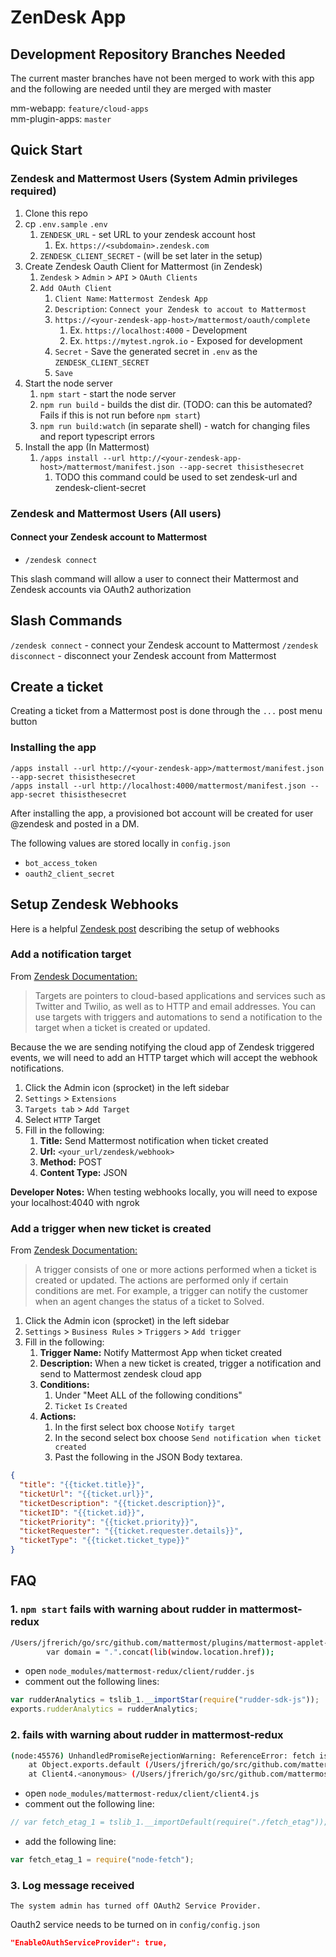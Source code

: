 # ZenDesk App

## Development Repository Branches Needed

The current master branches have not been merged to work with this app and the following are needed until they are merged with master

mm-webapp: `feature/cloud-apps`  
mm-plugin-apps: `master`

## Quick Start

### Zendesk and Mattermost Users (System Admin privileges required)

1. Clone this repo
1. cp `.env.sample` `.env`
    1. `ZENDESK_URL` - set URL to your zendesk account host
        1. Ex. `https://<subdomain>.zendesk.com`
    1. `ZENDESK_CLIENT_SECRET` - (will be set later in the setup)
1. Create Zendesk Oauth Client for Mattermost (in Zendesk)
    1. `Zendesk` > `Admin` > `API` > `OAuth Clients`
    1. `Add OAuth Client`
        1. `Client Name`: `Mattermost Zendesk App`
        1. `Description`: `Connect your Zendesk to accout to Mattermost`
        1. `https://<your-zendesk-app-host>/mattermost/oauth/complete`
            1. Ex. `https://localhost:4000` - Development
            1. Ex. `https://mytest.ngrok.io` - Exposed for development
        1. `Secret` - Save the generated secret in `.env` as the `ZENDESK_CLIENT_SECRET`
        1. `Save`
1. Start the node server
    1. `npm start` - start the node server
    1. `npm run build` - builds the dist dir.  (TODO: can this be automated?  Fails if this is not run before `npm start`)
    1. `npm run build:watch` (in separate shell) - watch for changing files and report typescript errors
1. Install the app (In Mattermost)
    1. `/apps install --url http://<your-zendesk-app-host>/mattermost/manifest.json --app-secret thisisthesecret`  
        1. TODO this command could be used to set zendesk-url and zendesk-client-secret

### Zendesk and Mattermost Users (All users)

#### Connect your Zendesk account to Mattermost

- `/zendesk connect`

This slash command will allow a user to connect their Mattermost and Zendesk
accounts via OAuth2 authorization

## Slash Commands

`/zendesk connect` - connect your Zendesk account to Mattermost
`/zendesk disconnect` - disconnect your Zendesk account from Mattermost

## Create a ticket

Creating a ticket from a Mattermost post is done through the `...` post menu button

### Installing the app

`/apps install --url http://<your-zendesk-app>/mattermost/manifest.json --app-secret thisisthesecret`  
`/apps install --url http://localhost:4000/mattermost/manifest.json --app-secret thisisthesecret`  

  After installing the app, a provisioned bot account will be created for user @zendesk and posted in a DM.

  The following values are stored locally in `config.json`

- `bot_access_token`
- `oauth2_client_secret`

## Setup Zendesk Webhooks

Here is a helpful [Zendesk post](https://support.zendesk.com/hc/en-us/articles/204890268-Creating-webhooks-with-the-HTTP-target#topic_yf1_fs5_tr) describing the setup of webhooks

### Add a notification target

From [Zendesk Documentation:](https://developer.zendesk.com/rest_api/docs/support/targets)

> Targets are pointers to cloud-based applications and services such as Twitter and Twilio, as well as to HTTP and email addresses. You can use targets with triggers and automations to send a notification to the target when a ticket is created or updated.

Because the we are sending notifying the cloud app of Zendesk triggered events,
we will need to add an HTTP target which will accept the webhook notifications.

1. Click the Admin icon (sprocket) in the left sidebar
1. `Settings` > `Extensions`
1. `Targets tab` > `Add Target`
1. Select `HTTP` Target
1. Fill in the following:
    1. **Title:** Send Mattermost notification when ticket created
    1. **Url:** `<your_url/zendesk/webhook>`
    1. **Method:** POST
    1. **Content Type:** JSON

**Developer Notes:** When testing webhooks locally, you will need to expose your localhost:4040 with ngrok

### Add a trigger when new ticket is created

From [Zendesk Documentation:](https://developer.zendesk.com/rest_api/docs/support/triggers)

> A trigger consists of one or more actions performed when a ticket is created or updated. The actions are performed only if certain conditions are met. For example, a trigger can notify the customer when an agent changes the status of a ticket to Solved.

1. Click the Admin icon (sprocket) in the left sidebar
1. `Settings` > `Business Rules` > `Triggers` > `Add trigger`
1. Fill in the following:
    1. **Trigger Name:** Notify Mattermost App when ticket created
    1. **Description:** When a new ticket is created, trigger a notification and send to Mattermost zendesk cloud app
    1. **Conditions:**
        1. Under "Meet ALL of the following conditions"
        1. `Ticket` `Is` `Created`
    1. **Actions:**
        1. In the first select box choose `Notify target`
        1. In the second select box choose `Send notification when ticket
           created`
        1. Past the following in the JSON Body textarea.

```json
{
  "title": "{{ticket.title}}",
  "ticketUrl": "{{ticket.url}}",
  "ticketDescription": "{{ticket.description}}",
  "ticketID": "{{ticket.id}}",
  "ticketPriority": "{{ticket.priority}}",
  "ticketRequester": "{{ticket.requester.details}}",
  "ticketType": "{{ticket.ticket_type}}"
}
```

## FAQ

### 1. `npm start` fails with warning about rudder in mattermost-redux

```sh
/Users/jfrerich/go/src/github.com/mattermost/plugins/mattermost-applet-zendesk/node_modules/rudder-sdk-js/index.js:8733
        var domain = ".".concat(lib(window.location.href));
```

- open `node_modules/mattermost-redux/client/rudder.js`
- comment out the following lines:

```javascript
var rudderAnalytics = tslib_1.__importStar(require("rudder-sdk-js"));
exports.rudderAnalytics = rudderAnalytics;
```

### 2.  fails with warning about rudder in mattermost-redux

```sh
(node:45576) UnhandledPromiseRejectionWarning: ReferenceError: fetch is not defined
    at Object.exports.default (/Users/jfrerich/go/src/github.com/mattermost/plugins/mattermost-applet-zendesk/node_modules/mattermost-redux/client/fetch_etag.js:32:26)
    at Client4.<anonymous> (/Users/jfrerich/go/src/github.com/mattermost/plugins/mattermost-applet-zendesk/node_modules/mattermost-redux/client/client4.js:1594:70)
```

- open `node_modules/mattermost-redux/client/client4.js`
- comment out the following line:

```javascript
// var fetch_etag_1 = tslib_1.__importDefault(require("./fetch_etag"));
```

- add the following line:

```javascript
var fetch_etag_1 = require("node-fetch");
```

### 3. Log message received

`The system admin has turned off OAuth2 Service Provider.`

Oauth2 service needs to be turned on in `config/config.json`

```json
"EnableOAuthServiceProvider": true,
```
